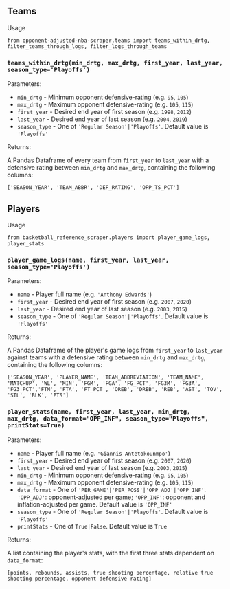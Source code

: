 ## Teams

Usage

```
from opponent-adjusted-nba-scraper.teams import teams_within_drtg, filter_teams_through_logs, filter_logs_through_teams
```

### `teams_within_drtg(min_drtg, max_drtg, first_year, last_year, season_type='Playoffs')`

Parameters:
  - `min_drtg` - Minimum opponent defensive-rating (e.g. `95`, `105`)
  - `max_drtg` - Maximum opponent defensive-rating (e.g. `105`, `115`)
  - `first_year` - Desired end year of first season (e.g. `1998`, `2012`)
  - `last_year` - Desired end year of last season (e.g. `2004`, `2019`)
  - `season_type` - One of `'Regular Season'|'Playoffs'`. Default value is `'Playoffs'`

Returns:

  A Pandas Dataframe of every team from `first_year` to `last_year` with a defensive rating between `min_drtg` and `max_drtg`, containing the following columns:

  ```
  ['SEASON_YEAR', 'TEAM_ABBR', 'DEF_RATING', 'OPP_TS_PCT']
  ```

## Players

Usage

```
from basketball_reference_scraper.players import player_game_logs, player_stats
```

### `player_game_logs(name, first_year, last_year, season_type='Playoffs')`

Parameters:
  - `name` - Player full name (e.g. `'Anthony Edwards'`)
  - `first_year` - Desired end year of first season (e.g. `2007`, `2020`)
  - `last_year` - Desired end year of last season (e.g. `2003`, `2015`)
  - `season_type` - One of `'Regular Season'|'Playoffs'`. Default value is `'Playoffs'`

Returns:

  A Pandas Dataframe of the player's game logs from `first_year` to `last_year` against teams with a defensive rating between `min_drtg` and `max_drtg`, containing the following columns:

  ```
  ['SEASON_YEAR', 'PLAYER_NAME', 'TEAM_ABBREVIATION', 'TEAM_NAME', 'MATCHUP', 'WL', 'MIN', 'FGM', 'FGA', 'FG_PCT', 'FG3M', 'FG3A', 'FG3_PCT','FTM', 'FTA', 'FT_PCT', 'OREB', 'DREB', 'REB', 'AST', 'TOV', 'STL', 'BLK', 'PTS']
  ```

### `player_stats(name, first_year, last_year, min_drtg, max_drtg, data_format="OPP_INF", season_type="Playoffs", printStats=True)`

Parameters:
  - `name` - Player full name (e.g. `'Giannis Antetokounmpo'`)
  - `first_year` - Desired end year of first season (e.g. `2007`, `2020`)
  - `last_year` - Desired end year of last season (e.g. `2003`, `2015`)
  - `min_drtg` - Minimum opponent defensive-rating (e.g. `95`, `105`)
  - `max_drtg` - Maximum opponent defensive-rating (e.g. `105`, `115`)
  - `data_format` - One of `'PER_GAME'|'PER_POSS'|'OPP_ADJ'|'OPP_INF'`. `'OPP_ADJ'`: opponent-adjusted per game; `'OPP_INF'`: opponent and inflation-adjusted per game. Default value is `'OPP_INF'`
  - `season_type` - One of `'Regular Season'|'Playoffs'`. Default value is `'Playoffs'`
  - `printStats` - One of `True|False`. Default value is `True`

Returns:

  A list containing the player's stats, with the first three stats dependent on `data_format`:

  ```
  [points, rebounds, assists, true shooting percentage, relative true shooting percentage, opponent defensive rating]
  ```
  